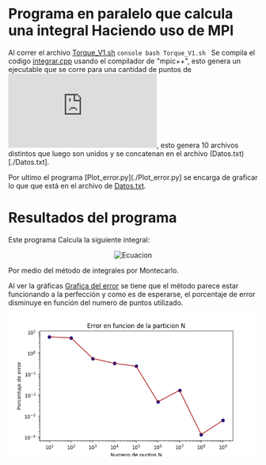 Programa en paralelo que calcula una integral Haciendo uso de MPI
===================================================================

Al correr el archivo [Torque_V1.sh](./Torque_V1.sh) 
	```console
	bash Torque_V1.sh
	```
Se compila el codigo [integrar.cpp](./integrar.cpp) usando el compilador de "mpic++", esto genera un ejecutable que se corre para una cantidad de puntos de ![ecuacion](https://latex.codecogs.com/gif.latex?N%3D%2010%2C%2010%5E%7B2%7D%2C%20%5Cdots%2C%2010%5E%7B9%7D), esto genera 10 archivos distintos que luego son unidos y se concatenan en el archivo (Datos.txt)[./Datos.txt].

Por ultimo el programa [Plot_error.py](./Plot_error.py] se encarga de graficar lo que que está en el archivo de [Datos.txt](./Datos.txt).


Resultados del programa
=======================
Este programa Calcula la siguiente integral:
<p align="center">
<img src="https://latex.codecogs.com/gif.latex?%5Cint_0%5E1dx_1%5Cint_0%5E1dx_2%20%5Cdots%20%5Cint_0%5E1dx_%7B10%7D%20%5Cleft%28%20x_1&plus;x_2&plus;%5Cdots&plus;x_%7B10%7D%5Cright%20%29%5E%7B2%7D" alt="Ecuacion"/>
</p>

Por medio del método de integrales por Montecarlo.

Al ver la gráficas [Grafica del error](https://github.com/JoseMontanaC/Metodos_Computacionales/blob/master/JoseAlejandroMontana_Ejercicio28/Error.pdf) se tiene que el método parece estar funcionando a la perfección y como es de esperarse, el porcentaje de error disminuye en función del numero de puntos utilizado.

<p align="center">
<img src="https://github.com/JoseMontanaC/Metodos_Computacionales/blob/master/JoseAlejandroMontana_Ejercicio28/Error.png" alt="Grafica de error"/>
</p>

